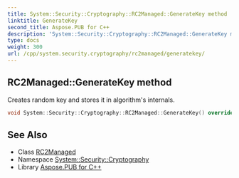 ```yaml
---
title: System::Security::Cryptography::RC2Managed::GenerateKey method
linktitle: GenerateKey
second_title: Aspose.PUB for C++
description: 'System::Security::Cryptography::RC2Managed::GenerateKey method. Creates random key and stores it in algorithm''s internals in C++.'
type: docs
weight: 300
url: /cpp/system.security.cryptography/rc2managed/generatekey/
---
```

## RC2Managed::GenerateKey method


Creates random key and stores it in algorithm's internals.

```cpp
void System::Security::Cryptography::RC2Managed::GenerateKey() override
```

## See Also

* Class [RC2Managed](../)
* Namespace [System::Security::Cryptography](../../)
* Library [Aspose.PUB for C++](../../../)
